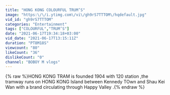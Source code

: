 ```yaml
---
title: "HONG KONG COLOURFUL TRUM’S"
image: "https:\/\/i.ytimg.com\/vi\/gh9rS7TTTOM\/hqdefault.jpg"
vid_id: "gh9rS7TTTOM"
categories: "Entertainment"
tags: ["COLOURFUL","TRUM’S"]
date: "2021-06-17T19:34:18+03:00"
vid_date: "2021-06-17T13:15:11Z"
duration: "PT8M18S"
viewcount: "80"
likeCount: "36"
dislikeCount: "0"
channel: "BOBOY M vlogs"
---
```

{% raw %}HONG KONG TRAM is founded 1904 with 120 station ,the tramway  runs on HONG KONG Island  between Kennedy TOwn and Shau Kei Wan  with a brand circulating through Happy Valley .{% endraw %}

